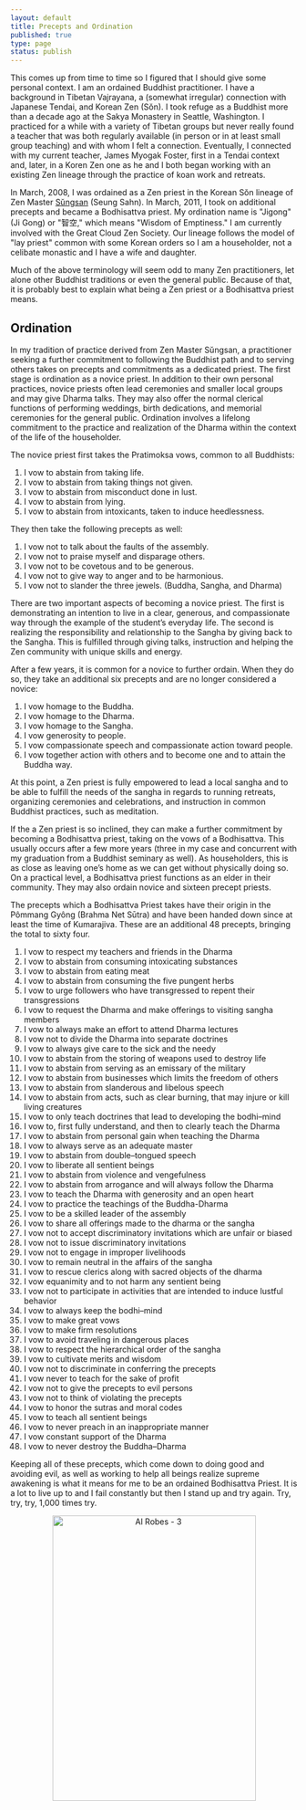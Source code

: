 ```yaml
--- 
layout: default
title: Precepts and Ordination
published: true
type: page
status: publish
---
```

This comes up from time to time so I figured that I should give some personal context. I am an ordained Buddhist practitioner. I have a background in Tibetan Vajrayana, a (somewhat irregular) connection with Japanese Tendai, and Korean Zen (Sŏn). I took refuge as a Buddhist more than a decade ago at the Sakya Monastery in Seattle, Washington. I practiced for a while with a variety of Tibetan groups but never really found a teacher that was both regularly available (in person or in at least small group teaching) and with whom I felt a connection. Eventually, I connected with my current teacher, James Myogak Foster, first in a Tendai context and, later, in a Koren Zen one as he and I both began working with an existing Zen lineage through the practice of koan work and retreats.

In March, 2008, I was ordained as a Zen priest in the Korean Sŏn lineage of Zen Master <a href="http://www.koreanbuddhism.net/master/priest_view.asp?cat_seq=10&priest_seq=20&page=3">Sŭngsan</a> (Seung Sahn). In March, 2011, I took on additional precepts and became a Bodhisattva priest. My ordination name is "Jigong" (Ji Gong) or "智空," which means "Wisdom of Emptiness." I am currently involved with the Great Cloud Zen Society. Our lineage follows the model of "lay priest" common with some Korean orders so I am a householder, not a celibate monastic and I have a wife and daughter.

Much of the above terminology will seem odd to many Zen practitioners, let alone other Buddhist traditions or even the general public. Because of that, it is probably best to explain what being a Zen priest or a Bodhisattva priest means.

## Ordination

In my tradition of practice derived from Zen Master Sŭngsan, a practitioner seeking a further commitment to following the Buddhist path and to serving others takes on precepts and commitments as a dedicated priest. The first stage is ordination as a novice priest. In addition to their own personal practices, novice priests often  lead ceremonies and smaller local groups and may give Dharma talks. They may also offer the normal clerical functions of performing weddings, birth dedications, and memorial ceremonies for the general public. Ordination involves a lifelong commitment to the practice and realization of the Dharma within the context of the life of the householder.

The novice priest first takes the Pratimoksa vows, common to all Buddhists:

1. I vow to abstain from taking life.
2. I vow to abstain from taking things not given.
3. I vow to abstain from misconduct done in lust.
4. I vow to abstain from lying.
5. I vow to abstain from intoxicants, taken to induce heedlessness.

They then take the following precepts as well:

1. I vow not to talk about the faults of the assembly.
2. I vow not to praise myself and disparage others.
3. I vow not to be covetous and to be generous.
4. I vow not to give way to anger and to be harmonious.
5. I vow not to slander the three jewels. (Buddha, Sangha, and Dharma)

There are two important aspects of becoming a novice priest. The first is demonstrating an intention to live in a clear, generous, and compassionate way through the example of the student’s everyday life. The second is realizing the responsibility and relationship to the Sangha by giving back to the Sangha. This is fulfilled through giving talks, instruction and helping the Zen community with unique skills and energy.

After a few years, it is common for a novice to further ordain. When they do so, they take an additional six precepts and are no longer considered a novice:

1. I vow homage to the Buddha.
2. I vow homage to the Dharma.
3. I vow homage to the Sangha.
4. I vow generosity to people.
5. I vow compassionate speech and compassionate action toward people.
6. I vow together action with others and to become one and to attain the Buddha way.

At this point, a Zen priest is fully empowered to lead a local sangha and to be able to fulfill the needs of the sangha in regards to running retreats, organizing ceremonies and celebrations, and instruction in common Buddhist practices, such as meditation.

If the a Zen priest is so inclined, they can make a further commitment by becoming a Bodhisattva priest, taking on the vows of a Bodhisattva. This usually occurs after a few more years (three in my case and concurrent with my graduation from a Buddhist seminary as well). As householders, this is as close as leaving one’s home as we can get without physically doing so. On a practical level, a Bodhisattva priest functions as an elder in their community. They may also ordain novice and sixteen precept priests.

The precepts which a Bodhisattva Priest takes have their origin in the Pômmang Gyông (Brahma Net Sūtra) and have been handed down since at least the time of Kumarajiva. These are an additional 48 precepts, bringing the total to sixty four.

1. I vow to respect my teachers and friends in the Dharma
1. I vow to abstain from consuming intoxicating substances
1. I vow to abstain from eating meat
1. I vow to abstain from consuming the five pungent herbs
1. I vow to urge followers who have transgressed to repent their transgressions
1. I vow to request the Dharma and make offerings to visiting sangha members
1. I vow to always make an effort to attend Dharma lectures
1. I vow not to divide the Dharma into separate doctrines
1. I vow to always give care to the sick and the needy
1. I vow to abstain from the storing of weapons used to destroy life
1. I vow to abstain from serving as an emissary of the military
1. I vow to abstain from businesses which limits the freedom of others
1. I vow to abstain from slanderous and libelous speech
1. I vow to abstain from acts, such as clear burning, that may injure or kill living creatures
1. I vow to only teach doctrines that lead to developing the bodhi–mind
1. I vow to, first fully understand, and then to clearly teach the Dharma
1. I vow to abstain from personal gain when teaching the Dharma
1. I vow to always serve as an adequate master
1. I vow to abstain from double–tongued speech
1. I vow to liberate all sentient beings
1. I vow to abstain from violence and vengefulness
1. I vow to abstain from arrogance and will always follow the Dharma
1. I vow to teach the Dharma with generosity and an open heart
1. I vow to practice the teachings of the Buddha-Dharma
1. I vow to be a skilled leader of the assembly
1. I vow to share all offerings made to the dharma or the sangha
1. I vow not to accept discriminatory invitations which are unfair or biased
1. I vow not to issue discriminatory invitations
1. I vow not to engage in improper livelihoods
1. I vow to remain neutral in the affairs of the sangha
1. I vow to rescue clerics along with sacred objects of the dharma
1. I vow equanimity and to not harm any sentient being
1. I vow not to participate in activities that are intended to induce lustful behavior
1. I vow to always keep the bodhi–mind
1. I vow to make great vows
1. I vow to make firm resolutions
1. I vow to avoid traveling in dangerous places
1. I vow to respect the hierarchical order of the sangha
1. I vow to cultivate merits and wisdom
1. I vow not to discriminate in conferring the precepts
1. I vow never to teach for the sake of profit
1. I vow not to give the precepts to evil persons
1. I vow not to think of violating the precepts
1. I vow to honor the sutras and moral codes
1. I vow to teach all sentient beings
1. I vow to never preach in an inappropriate manner
1. I vow constant support of the Dharma
1. I vow to never destroy the Buddha–Dharma

Keeping all of these precepts, which come down to doing good and avoiding evil, as well as working to help all beings realize supreme awakening is what it means for me to be an ordained Bodhisattva Priest. It is a lot to live up to and I fail constantly but then I stand up and try again. Try, try, try, 1,000 times try.

<p style="text-align: center"><img src="http://farm7.static.flickr.com/6112/6305435902_ef15c703c9.jpg" width="357" height="500" alt="Al Robes - 3"></p>
